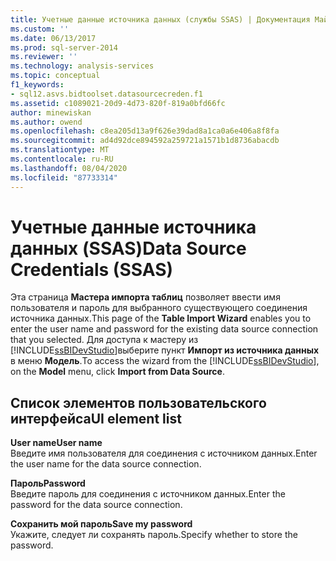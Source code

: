 ```yaml
---
title: Учетные данные источника данных (службы SSAS) | Документация Майкрософт
ms.custom: ''
ms.date: 06/13/2017
ms.prod: sql-server-2014
ms.reviewer: ''
ms.technology: analysis-services
ms.topic: conceptual
f1_keywords:
- sql12.asvs.bidtoolset.datasourcecreden.f1
ms.assetid: c1089021-20d9-4d73-820f-819a0bfd66fc
author: minewiskan
ms.author: owend
ms.openlocfilehash: c8ea205d13a9f626e39dad8a1ca0a6e406a8f8fa
ms.sourcegitcommit: ad4d92dce894592a259721a1571b1d8736abacdb
ms.translationtype: MT
ms.contentlocale: ru-RU
ms.lasthandoff: 08/04/2020
ms.locfileid: "87733314"
---
```

# <a name="data-source-credentials-ssas"></a><span data-ttu-id="2ea81-102">Учетные данные источника данных (SSAS)</span><span class="sxs-lookup"><span data-stu-id="2ea81-102">Data Source Credentials (SSAS)</span></span>
  <span data-ttu-id="2ea81-103">Эта страница **Мастера импорта таблиц** позволяет ввести имя пользователя и пароль для выбранного существующего соединения источника данных.</span><span class="sxs-lookup"><span data-stu-id="2ea81-103">This page of the **Table Import Wizard** enables you to enter the user name and password for the existing data source connection that you selected.</span></span> <span data-ttu-id="2ea81-104">Для доступа к мастеру из [!INCLUDE[ssBIDevStudio](../includes/ssbidevstudio-md.md)]выберите пункт **Импорт из источника данных** в меню **Модель**.</span><span class="sxs-lookup"><span data-stu-id="2ea81-104">To access the wizard from the [!INCLUDE[ssBIDevStudio](../includes/ssbidevstudio-md.md)], on the **Model** menu, click **Import from Data Source**.</span></span>  
  
## <a name="ui-element-list"></a><span data-ttu-id="2ea81-105">Список элементов пользовательского интерфейса</span><span class="sxs-lookup"><span data-stu-id="2ea81-105">UI element list</span></span>  
 <span data-ttu-id="2ea81-106">**User name**</span><span class="sxs-lookup"><span data-stu-id="2ea81-106">**User name**</span></span>  
 <span data-ttu-id="2ea81-107">Введите имя пользователя для соединения с источником данных.</span><span class="sxs-lookup"><span data-stu-id="2ea81-107">Enter the user name for the data source connection.</span></span>  
  
 <span data-ttu-id="2ea81-108">**Пароль**</span><span class="sxs-lookup"><span data-stu-id="2ea81-108">**Password**</span></span>  
 <span data-ttu-id="2ea81-109">Введите пароль для соединения с источником данных.</span><span class="sxs-lookup"><span data-stu-id="2ea81-109">Enter the password for the data source connection.</span></span>  
  
 <span data-ttu-id="2ea81-110">**Сохранить мой пароль**</span><span class="sxs-lookup"><span data-stu-id="2ea81-110">**Save my password**</span></span>  
 <span data-ttu-id="2ea81-111">Укажите, следует ли сохранять пароль.</span><span class="sxs-lookup"><span data-stu-id="2ea81-111">Specify whether to store the password.</span></span>  
  
  
